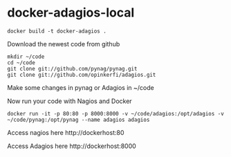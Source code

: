 # docker-adagios-local
```
docker build -t docker-adagios .
```

Download the newest code from github
```
mkdir ~/code
cd ~/code
git clone git://github.com/pynag/pynag.git
git clone git://github.com/opinkerfi/adagios.git
```
Make some changes in pynag or Adagios in ~/code

Now run your code with Nagios and Docker
```
docker run -it -p 80:80 -p 8000:8000 -v ~/code/adagios:/opt/adagios -v ~/code/pynag:/opt/pynag --name adagios adagios
```
Access nagios here
http://dockerhost:80

Access Adagios here
http://dockerhost:8000
